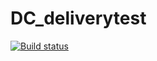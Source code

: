 # DC_deliverytest
[![Build status](https://ci.appveyor.com/api/projects/status/ahch8snkcgxyi899?svg=true)](https://ci.appveyor.com/project/TatiLarina/dc-deliverytest)
